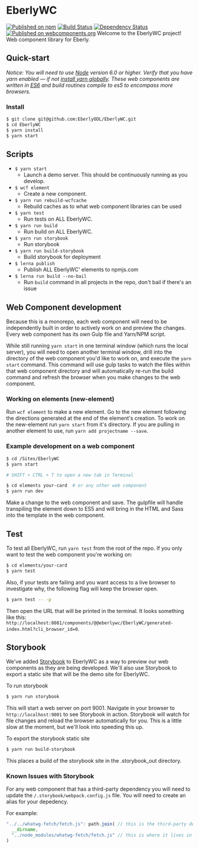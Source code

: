 # EberlyWC
[![Published on npm](https://img.shields.io/npm/v/@eberlywc/EberlyWC.svg?style=flat)](https://www.npmjs.com/package/@eberlywc/EberlyWC)
[![Build Status](https://travis-ci.org/EberlyODL/EberlyWC.svg?branch=master)](https://travis-ci.org/EberlyODL/EberlyWC)
[![Dependency Status](https://img.shields.io/david/EberlyODL/EberlyWC.svg?style=flat)](https://david-dm.org/EberlyODL/EberlyWC)
[![Published on webcomponents.org](https://img.shields.io/badge/webcomponents.org-published-blue.svg)](https://www.webcomponents.org/author/EberlyODL)
Welcome to the EberlyWC project!
Web component library for Eberly.
## Quick-start

*Notice: You will need to use [Node](https://nodejs.org/en/) version 6.0 or higher. Verify that you have yarn enabled — if not [install yarn globally](https://yarnpkg.com/lang/en/docs/install/). These web components are written in [ES6](http://es6-features.org/) and build routines compile to es5 to encompass more browsers.*

### Install

```bash
$ git clone git@github.com:EberlyODL/EberlyWC.git
$ cd EberlyWC
$ yarn install
$ yarn start
```

## Scripts

- `$ yarn start`
    - Launch a demo server. This should be continuously running as you develop.
- `$ wcf element`
    -  Create a new component.
- `$ yarn run rebuild-wcfcache`
    - Rebuild caches as to what web component libraries can be used
- `$ yarn test`
    -  Run tests on ALL EberlyWC.
- `$ yarn run build`
    -  Run build on ALL EberlyWC.
- `$ yarn run storybook`
    - Run storybook
- `$ yarn run build-storybook`
    - Build storybook for deployment
- `$ lerna publish`
    - Publish ALL EberlyWC' elements to npmjs.com
- `$ lerna run build --no-bail`
    - Run `build` command in all projects in the repo, don't bail if there's an issue

## Web Component development

Because this is a monorepo, each web component will need to be independently built in order to actively work on and preview the changes. Every web component has its own Gulp file and Yarn/NPM script.

While still running `yarn start` in one terminal window (which runs the local server), you will need to open another terminal window, drill into the directory of the web component you'd like to work on, and execute the `yarn start` command. This command will use gulp tasks to watch the files within that web component directory and will automatically re-run the build command and refresh the browser when you make changes to the web component.

### Working on elements (new-element)
Run `wcf element` to make a new element. Go to the new element following the directions generated at the end of the element's creation. To work on the new-element run `yarn start` from it's directory. If you are pulling in another element to use, run `yarn add projectname --save`.

### Example development on a web component

```bash
$ cd /Sites/EberlyWC
$ yarn start

# SHIFT + CTRL + T to open a new tab in Terminal

$ cd elements your-card  # or any other web component
$ yarn run dev
```

Make a change to the web component and save. The gulpfile will handle transpiling the element down to ES5 and will bring in the HTML and Sass into the template in the web component.

## Test

To test all EberlyWC, run `yarn test` from the root of the repo. If you only want to test the web component you're working on:

```bash
$ cd elements/your-card
$ yarn test
```

Also, if your tests are failing and you want access to a live browser to investigate why, the following flag will keep the browser open.

```bash
$ yarn test -- -p
```

Then open the URL that will be printed in the terminal. It looks something like this: `http://localhost:8081/components/@@eberlywc/EberlyWC/generated-index.html?cli_browser_id=0`.

## Storybook

We've added [Storybook](https://storybook.js.org/) to EberlyWC as a way to preview our web components as they are being developed. We'll also use Storybook to export a static site that will be the demo site for EberlyWC.

To run storybook

```bash
$ yarn run storybook
```

This will start a web server on port 9001. Navigate in your browser to `http://localhost:9001` to see Storybook in action. Storybook will watch for file changes and reload the browser automatically for you. This is a little slow at the moment, but we'll look into speeding this up.

To export the storybook static site

```bash
$ yarn run build-storybook
```

This places a build of the storybook site in the .storybook_out directory.

### Known Issues with Storybook

For any web component that has a third-party dependency you will need to update the `/.storybook/webpack.config.js` file. You will need to create an alias for your depedency.

For example:

```js
"../../whatwg-fetch/fetch.js": path.join( // this is the third-party dependency in the EberlyWC
  __dirname,
  "../node_modules/whatwg-fetch/fetch.js" // this is where it lives in node_modules
)
```
